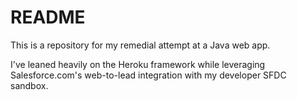 # README

This is a repository for my remedial attempt at a Java web app.

I've leaned heavily on the Heroku framework while leveraging Salesforce.com's web-to-lead integration with my developer SFDC sandbox. 

